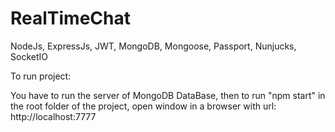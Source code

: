 # RealTimeChat
NodeJs, ExpressJs, JWT, MongoDB, Mongoose, Passport, Nunjucks, SocketIO

To run project:

You have to run the server of MongoDB DataBase, then to run "npm start" in the root folder of the project, open window in a browser with url: http://localhost:7777

